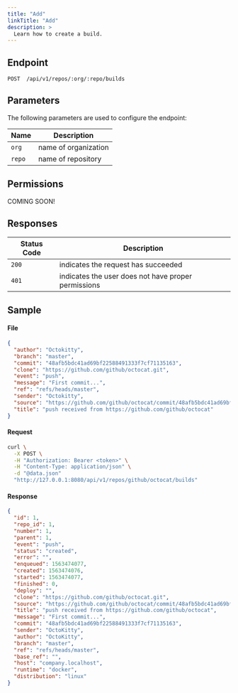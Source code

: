 ```yaml
---
title: "Add"
linkTitle: "Add"
description: >
  Learn how to create a build.
---
```


## Endpoint

```
POST  /api/v1/repos/:org/:repo/builds
```

## Parameters

The following parameters are used to configure the endpoint:

| Name   | Description          |
| ------ | -------------------- |
| `org`  | name of organization |
| `repo` | name of repository   |

## Permissions

COMING SOON!

## Responses

| Status Code | Description                                         |
| ----------- | --------------------------------------------------- |
| `200`       | indicates the request has succeeded                 |
| `401`       | indicates the user does not have proper permissions |

## Sample

#### File

```json
{
  "author": "Octokitty",
  "branch": "master",
  "commit": "48afb5bdc41ad69bf22588491333f7cf71135163",
  "clone": "https://github.com/github/octocat.git",
  "event": "push",
  "message": "First commit...",
  "ref": "refs/heads/master",
  "sender": "Octokitty",
  "source": "https://github.com/github/octocat/commit/48afb5bdc41ad69bf22588491333f7cf71135163",
  "title": "push received from https://github.com/github/octocat"
}
```

#### Request

```sh
curl \
  -X POST \
  -H "Authorization: Bearer <token>" \
  -H "Content-Type: application/json" \
  -d "@data.json"
  "http://127.0.0.1:8080/api/v1/repos/github/octocat/builds"
```

#### Response

```json
{
  "id": 1,
  "repo_id": 1,
  "number": 1,
  "parent": 1,
  "event": "push",
  "status": "created",
  "error": "",
  "enqueued": 1563474077,
  "created": 1563474076,
  "started": 1563474077,
  "finished": 0,
  "deploy": "",
  "clone": "https://github.com/github/octocat.git",
  "source": "https://github.com/github/octocat/commit/48afb5bdc41ad69bf22588491333f7cf71135163",
  "title": "push received from https://github.com/github/octocat",
  "message": "First commit...",
  "commit": "48afb5bdc41ad69bf22588491333f7cf71135163",
  "sender": "OctoKitty",
  "author": "OctoKitty",
  "branch": "master",
  "ref": "refs/heads/master",
  "base_ref": "",
  "host": "company.localhost",
  "runtime": "docker",
  "distribution": "linux"
}
```
